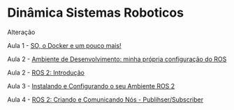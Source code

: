 # Dinâmica Sistemas Roboticos
Alteração

Aula 1 - [SO, o Docker e um pouco mais! ](https://thallys-oliveira.notion.site/1-SO-o-Docker-e-um-pouco-mais-a3b2f33a79ac492c9a7f046272fcc0f1?pvs=4)

Aula 2 - [Ambiente de Desenvolvimento: minha própria configuração do ROS](https://thallys-oliveira.notion.site/2-Ambiente-de-Desenvolvimento-minha-pr-pria-configura-o-do-ROS-08414292a0ac4110b3c539a21873cdf9?pvs=4)

Aula 2 - [ROS 2: Introdução](https://thallys-oliveira.notion.site/1-ROS-2-Introdu-o-db05aba5afc6414090661573392276f3?pvs=4)

Aula 3 - [Instalando e Configurando o seu Ambiente ROS 2](https://thallys-oliveira.notion.site/2-Instalando-e-Configurando-o-seu-Ambiente-ROS-2-bd846d4eeb334aa781a92b510f4de581)

Aula 4 - [ROS 2: Criando e Comunicando Nós - Publihser/Subscriber](https://thallys-oliveira.notion.site/3-ROS-2-Criando-e-Comunicando-N-s-Publihser-Subscriber-8ac7ac35fd2b4bf1aefcb257984550c1?pvs=4)
